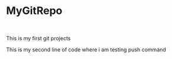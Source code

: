 # MyGitRepo
<br>

<p> This is my first git projects</P>

<p> This is my second line of code where i am testing push command </p>